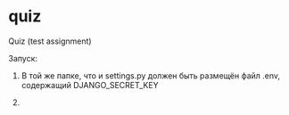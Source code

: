 # quiz

Quiz (test assignment)

Запуск:

1. В той же папке, что и settings.py должен быть размещён файл .env, содержащий DJANGO_SECRET_KEY

2. 